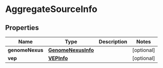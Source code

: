 
# AggregateSourceInfo

## Properties
Name | Type | Description | Notes
------------ | ------------- | ------------- | -------------
**genomeNexus** | [**GenomeNexusInfo**](GenomeNexusInfo.md) |  |  [optional]
**vep** | [**VEPInfo**](VEPInfo.md) |  |  [optional]




